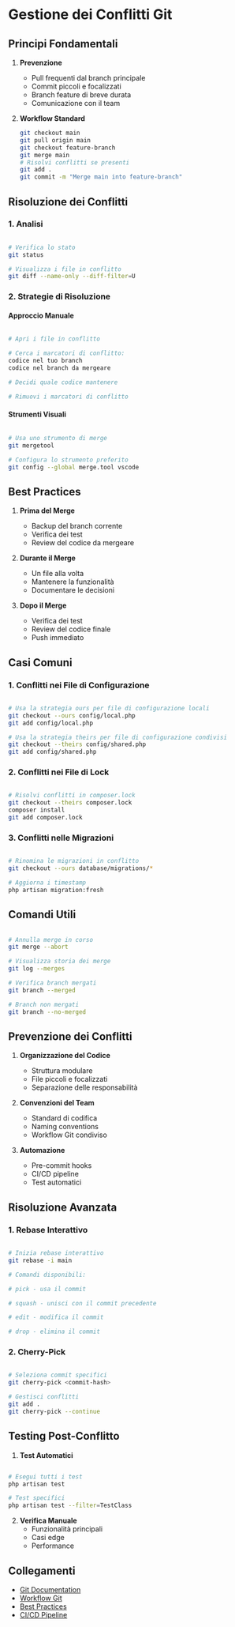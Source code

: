# Gestione dei Conflitti Git

## Principi Fondamentali

1. **Prevenzione**
   - Pull frequenti dal branch principale
   - Commit piccoli e focalizzati
   - Branch feature di breve durata
   - Comunicazione con il team

2. **Workflow Standard**
   ```bash
   git checkout main
   git pull origin main
   git checkout feature-branch
   git merge main
   # Risolvi conflitti se presenti
   git add .
   git commit -m "Merge main into feature-branch"
   ```

## Risoluzione dei Conflitti

### 1. Analisi
```bash

# Verifica lo stato
git status

# Visualizza i file in conflitto
git diff --name-only --diff-filter=U
```

### 2. Strategie di Risoluzione

#### Approccio Manuale
```bash

# Apri i file in conflitto

# Cerca i marcatori di conflitto:
codice nel tuo branch
codice nel branch da mergeare

# Decidi quale codice mantenere

# Rimuovi i marcatori di conflitto
```

#### Strumenti Visuali
```bash

# Usa uno strumento di merge
git mergetool

# Configura lo strumento preferito
git config --global merge.tool vscode
```

## Best Practices

1. **Prima del Merge**
   - Backup del branch corrente
   - Verifica dei test
   - Review del codice da mergeare

2. **Durante il Merge**
   - Un file alla volta
   - Mantenere la funzionalità
   - Documentare le decisioni

3. **Dopo il Merge**
   - Verifica dei test
   - Review del codice finale
   - Push immediato

## Casi Comuni

### 1. Conflitti nei File di Configurazione
```bash

# Usa la strategia ours per file di configurazione locali
git checkout --ours config/local.php
git add config/local.php

# Usa la strategia theirs per file di configurazione condivisi
git checkout --theirs config/shared.php
git add config/shared.php
```

### 2. Conflitti nei File di Lock
```bash

# Risolvi conflitti in composer.lock
git checkout --theirs composer.lock
composer install
git add composer.lock
```

### 3. Conflitti nelle Migrazioni
```bash

# Rinomina le migrazioni in conflitto
git checkout --ours database/migrations/*

# Aggiorna i timestamp
php artisan migration:fresh
```

## Comandi Utili

```bash

# Annulla merge in corso
git merge --abort

# Visualizza storia dei merge
git log --merges

# Verifica branch mergati
git branch --merged

# Branch non mergati
git branch --no-merged
```

## Prevenzione dei Conflitti

1. **Organizzazione del Codice**
   - Struttura modulare
   - File piccoli e focalizzati
   - Separazione delle responsabilità

2. **Convenzioni del Team**
   - Standard di codifica
   - Naming conventions
   - Workflow Git condiviso

3. **Automazione**
   - Pre-commit hooks
   - CI/CD pipeline
   - Test automatici

## Risoluzione Avanzata

### 1. Rebase Interattivo
```bash

# Inizia rebase interattivo
git rebase -i main

# Comandi disponibili:

# pick - usa il commit

# squash - unisci con il commit precedente

# edit - modifica il commit

# drop - elimina il commit
```

### 2. Cherry-Pick
```bash

# Seleziona commit specifici
git cherry-pick <commit-hash>

# Gestisci conflitti
git add .
git cherry-pick --continue
```

## Testing Post-Conflitto

1. **Test Automatici**
```bash

# Esegui tutti i test
php artisan test

# Test specifici
php artisan test --filter=TestClass
```

2. **Verifica Manuale**
   - Funzionalità principali
   - Casi edge
   - Performance

## Collegamenti

- [Git Documentation](https://git-scm.com/doc)
- [Workflow Git](../../../Xot/docs/git/workflow.md)
- [Best Practices](../../../Xot/docs/best-practices/git.md)
- [CI/CD Pipeline](../../../Xot/docs/ci-cd/README.md) 
